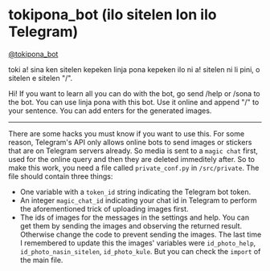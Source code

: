 # tokipona_bot (ilo sitelen lon ilo Telegram)

[@tokipona_bot](https://t.me/tokipona_bot)

toki a! sina ken sitelen kepeken linja pona kepeken ilo ni a! sitelen ni li pini, o sitelen e sitelen "/".

Hi! If you want to learn all you can do with the bot, go send /help or /sona to the bot. You can use linja pona with this bot. Use it online and append "/" to your sentence. You can add enters for the generated images.

---

There are some hacks you must know if you want to use this. For some reason, Telegram's API only allows online bots to send images or stickers that are on Telegram servers already. So media is sent to a `magic chat` first, used for the online query and then they are deleted immeditely after. So to make this work, you need a file called `private_conf.py` in `/src/private`. The file should contain three things:
 + One variable with a `token_id` string indicating the Telegram bot token.
 + An integer `magic_chat_id` indicating your chat id in Telegram to perform the aforementioned trick of uploading images first.
 + The ids of images for the messages in the settings and help. You can get them by sending the images and observing the returned result. Otherwise change the code to prevent sending the images. The last time I remembered to update this the images' variables were `id_photo_help`, `id_photo_nasin_sitelen`, `id_photo_kule`. But you can check the `import` of the main file.
